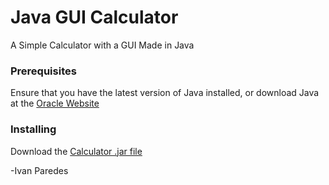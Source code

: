 # Java GUI Calculator

A Simple Calculator with a GUI Made in Java


### Prerequisites

Ensure that you have the latest version of Java installed, or download Java at the [Oracle Website](https://www.java.com/en/download/)


### Installing

Download the [Calculator .jar file](https://github.com/IvanParedes/javaguicalculator/blob/master/CalculatorGUI%20-%20Copy.jar)







-Ivan Paredes

